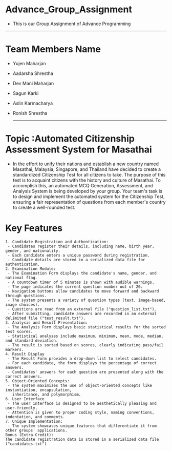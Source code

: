 # Advance_Group_Assignment
- This is our Group Assignment of Advance Programming
---
# Team Members Name
- Yujen Maharjan
- Aadarsha Shrestha
- Dev Mani Maharjan
- Sagun Karki
- Aslin Karmacharya
- Ronish Shrestha

  ---

# Topic :Automated Citizenship Assessment System for Masathai
- In the effort to unify their nations and establish a new country named Masathai, Malaysia, Singapore, and 
Thailand have decided to create a standardized Citizenship Test for all citizens to take. The purpose of this test 
is to acquaint citizens with the history and culture of Masathai. To accomplish this, an automated MCQ 
Generation, Assessment, and Analysis System is being developed by your group.
Your team's task is to design and implement the automated system for the Citizenship Test, ensuring a fair 
representation of questions from each member's country to create a well-rounded test.

# Key Features
```
1. Candidate Registration and Authentication:
 - Candidates register their details, including name, birth year, gender, and nationality.
 - Each candidate enters a unique password during registration.
 - Candidate details are stored in a serialized data file for authentication.
2. Examination Module:
 - The Examination Form displays the candidate's name, gender, and national flag.
 - A countdown timer of 5 minutes is shown with audible warnings.
 - The page indicates the current question number out of 20.
 - Navigation buttons allow candidates to move forward and backward through questions.
 - The system presents a variety of question types (text, image-based, image choices).
 - Questions are read from an external file ("question_list.txt").
 - After submitting, candidate answers are recorded in an external delimited file ("test_result.txt").
3. Analysis and Result Presentation:
 - The Analysis Form displays basic statistical results for the sorted test scores.
 - Statistical analyses include maximum, minimum, mean, mode, median, and standard deviation.
 - The result is sorted based on scores, clearly indicating pass/fail markers.
4. Result Display
 - The Result Form provides a drop-down list to select candidates.
 - For each candidate, the form displays the percentage of correct answers.
 - Candidates' answers for each question are presented along with the correct answers.
5. Object-Oriented Concepts:
 - The system maximizes the use of object-oriented concepts like instantiation, encapsulation, 
   inheritance, and polymorphism.
6. User Interface
 - The user interface is designed to be aesthetically pleasing and user-friendly.
 - Attention is given to proper coding style, naming conventions, indentation, and comments.
7. Unique Implementation:
 - The system showcases unique features that differentiate it from other groups' applications.
Bonus (Extra Credit):
The candidate registration data is stored in a serialized data file ("candidates.txt")
```

  
  
